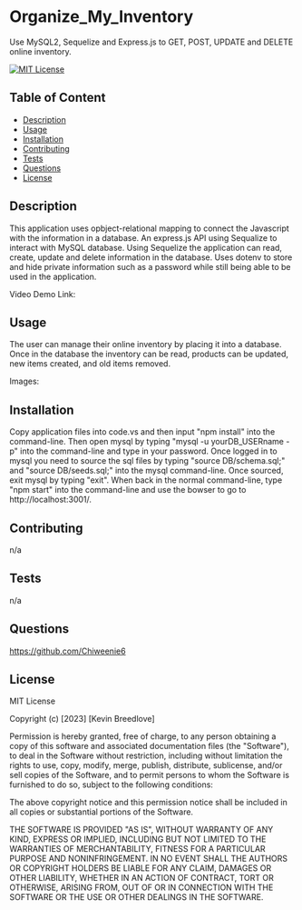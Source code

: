 # Organize_My_Inventory
Use MySQL2, Sequelize and Express.js to GET, POST, UPDATE and DELETE online inventory.

[![MIT License](https://img.shields.io/badge/License-MIT-blue)]((https://opensource.org/licenses/MIT))

## Table of Content
  - [Description](#Description)
  - [Usage](#Usage)
  - [Installation](#Installation)
  - [Contributing](#Contributing)
  - [Tests](#Tests)
  - [Questions](#Questions)
  - [License](#License)

## Description
  This application uses opbject-relational mapping to connect the Javascript with the information in a database. An express.js API using Sequalize to interact with MySQL database. Using Sequelize the application can read, create, update and delete information in the database. Uses dotenv to store and hide private information such as a password while still being able to be used in the application.
  
  Video Demo Link:  
  


## Usage
  The user can manage their online inventory by placing it into a database. Once in the database the inventory can be read, products can be updated, new items created, and old items removed.
  
  Images:  
   
 



## Installation
  Copy application files into code.vs and then input "npm install" into the command-line. Then open mysql by typing "mysql -u yourDB_USERname -p" into the command-line and type in your password. Once logged in to mysql you need to source the sql files by typing "source DB/schema.sql;" and "source DB/seeds.sql;" into the mysql command-line. Once sourced, exit mysql by typing "exit". When back in the normal command-line, type "npm start" into the command-line and use the bowser to go to http://localhost:3001/.

## Contributing
  n/a

## Tests
  n/a

## Questions
  https://github.com/Chiweenie6  

## License
  MIT License

Copyright (c) [2023] [Kevin Breedlove]

Permission is hereby granted, free of charge, to any person obtaining a copy
of this software and associated documentation files (the "Software"), to deal
in the Software without restriction, including without limitation the rights
to use, copy, modify, merge, publish, distribute, sublicense, and/or sell
copies of the Software, and to permit persons to whom the Software is
furnished to do so, subject to the following conditions:

The above copyright notice and this permission notice shall be included in all
copies or substantial portions of the Software.

THE SOFTWARE IS PROVIDED "AS IS", WITHOUT WARRANTY OF ANY KIND, EXPRESS OR
IMPLIED, INCLUDING BUT NOT LIMITED TO THE WARRANTIES OF MERCHANTABILITY,
FITNESS FOR A PARTICULAR PURPOSE AND NONINFRINGEMENT. IN NO EVENT SHALL THE
AUTHORS OR COPYRIGHT HOLDERS BE LIABLE FOR ANY CLAIM, DAMAGES OR OTHER
LIABILITY, WHETHER IN AN ACTION OF CONTRACT, TORT OR OTHERWISE, ARISING FROM,
OUT OF OR IN CONNECTION WITH THE SOFTWARE OR THE USE OR OTHER DEALINGS IN THE
SOFTWARE.
